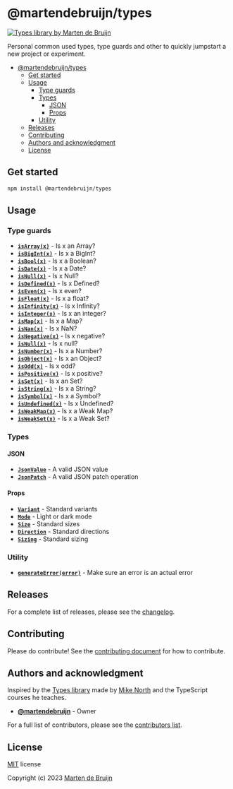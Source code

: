 # @martendebruijn/types

<a href="https://www.npmjs.com/package/@martendebruijn/types" title="@martendebruijn/types">
  <img src="https://img.shields.io/npm/v/%40martendebruijn%2Ftypes?labelColor=%23004225&color=%23F5F5DC"
    alt="Types library by Marten de Bruijn"/>
</a>

Personal common used types, type guards and other to quickly jumpstart a new project
or experiment.

- [@martendebruijn/types](#martendebruijntypes)
  - [Get started](#get-started)
  - [Usage](#usage)
    - [Type guards](#type-guards)
    - [Types](#types)
      - [JSON](#json)
      - [Props](#props)
    - [Utility](#utility)
  - [Releases](#releases)
  - [Contributing](#contributing)
  - [Authors and acknowledgment](#authors-and-acknowledgment)
  - [License](#license)

## Get started

```sh
npm install @martendebruijn/types
```

## Usage

### Type guards

- **[`isArray(x)`](./src/guards/isArray.ts)** - Is x an Array?
- **[`isBigInt(x)`](./src/guards/isBigInt.ts)** - Is x a BigInt?
- **[`isBool(x)`](./src/guards/isBool.ts)** - Is x a Boolean?
- **[`isDate(x)`](./src/guards/isDate.ts)** - Is x a Date?
- **[`isNull(x)`](./src/guards/isNull.ts)** - Is x Null?
- **[`isDefined(x)`](./src/guards/isDefined.ts)** - Is x Defined?
- **[`isEven(x)`](./src/guards/isEven.ts)** - Is x even?
- **[`isFloat(x)`](./src/guards/isFloat.ts)** - Is x a float?
- **[`isInfinity(x)`](./src/guards/isInfinity.ts)** - Is x Infinity?
- **[`isInteger(x)`](./src/guards/isInteger.ts)** - Is x an integer?
- **[`isMap(x)`](./src/guards/isMap.ts)** - Is x a Map?
- **[`isNan(x)`](./src/guards/isNan.ts)** - Is x NaN?
- **[`isNegative(x)`](./src/guards/isNegative.ts)** - Is x negative?
- **[`isNull(x)`](./src/guards/isNull.ts)** - Is x null?
- **[`isNumber(x)`](./src/guards/isNumber.ts)** - Is x a Number?
- **[`isObject(x)`](./src/guards/isObject.ts)** - Is x an Object?
- **[`isOdd(x)`](./src/guards/isOdd.ts)** - Is x odd?
- **[`isPositive(x)`](./src/guards/isPositive.ts)** - Is x positive?
- **[`isSet(x)`](./src/guards/isSet.ts)** - Is x an Set?
- **[`isString(x)`](./src/guards/isString.ts)** - Is x a String?
- **[`isSymbol(x)`](./src/guards/isSymbol.ts)** - Is x a Symbol?
- **[`isUndefined(x)`](./src/guards/isUndefined.ts)** - Is x Undefined?
- **[`isWeakMap(x)`](./src/guards/isWeakMap.ts)** - Is x a Weak Map?
- **[`isWeakSet(x)`](./src/guards/isWeakSet.ts)** - Is x a Weak Set?

### Types

#### JSON

- **[`JsonValue`](./src/json/jsonValue.ts)** - A valid JSON value
- **[`JsonPatch`](./src/json/jsonPatch.ts)** - A valid JSON patch operation

#### Props

- **[`Variant`](./src/props/commonProps.ts)** - Standard variants
- **[`Mode`](./src/props/commonProps.ts)** - Light or dark mode
- **[`Size`](./src/props/commonProps.ts)** - Standard sizes
- **[`Direction`](./src/props/commonProps.ts)** - Standard directions
- **[`Sizing`](./src/props/commonProps.ts)** - Standard sizing

### Utility

- **[`generateError(error)`](./src/utils/generateError.ts)** - Make sure an error
  is an actual error

## Releases

For a complete list of releases, please see the [changelog](./CHANGELOG.md).

## Contributing

Please do contribute! See the [contributing document](./CONTRIBUTING.md) for how
to contribute.

## Authors and acknowledgment

Inspired by the [Types library](https://github.com/mike-north/types) made by
[Mike North](https://github.com/mike-north) and the TypeScript courses he teaches.

- **[@martendebruijn](https://github.com/martendebruijn)** - Owner

For a full list of contributors, please see the [contributors list](https://github.com/martendebruijn/types/graphs/contributors).

## License

[MIT](./LICENSE) license

Copyright (c) 2023 [Marten de Bruijn](https://github.com/martendebruijn)
